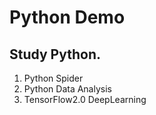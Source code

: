 # Python Demo

## Study Python.

1. Python Spider
2. Python Data Analysis
3. TensorFlow2.0 DeepLearning
